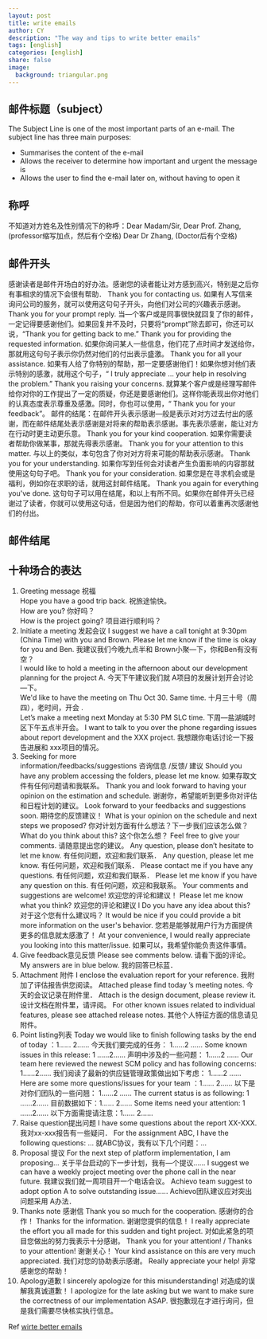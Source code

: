 ```yaml
---
layout: post
title: write emails
author: CY
description: "The way and tips to write better emails"
tags: [english]
categories: [english]
share: false
image:
  background: triangular.png 
---
```

## 邮件标题（subject）
The Subject Line is one of the most important parts of an e-mail. The subject line has three main purposes:
* Summarises the content of the e-mail
* Allows the receiver to determine how important and urgent the message is
* Allows the user to find the e-mail later on, without having to open it


## 称呼
不知道对方姓名及性别情况下的称呼：Dear Madam/Sir,
Dear Prof. Zhang, (professor缩写加点，然后有个空格)
Dear Dr Zhang, (Doctor后有个空格)

## 邮件开头
感谢读者是邮件开场白的好办法。感谢您的读者能让对方感到高兴，特别是之后你有事相求的情况下会很有帮助．
Thank you for contacting us. 如果有人写信来询问公司的服务，就可以使用这句句子开头，向他们对公司的兴趣表示感谢。
Thank you for your prompt reply. 当—个客户或是同事很快就回复了你的邮件，一定记得要感谢他们。如果回复并不及时，只要将“prompt”除去即可，你还可以说，“Thank you for getting back to me.”
Thank you for providing the requested information. 如果你询问某人一些信息，他们花了点时间才发送给你，那就用这句句子表示你仍然对他们的付出表示盛激。
Thank you for all your assistance. 如果有人给了你特别的帮助，那一定要感谢他们！如果你想对他们表示特别的感激，就用这个句子，“ I truly appreciate … your help in resolving the problem.” Thank you raising your concerns. 就算某个客户或是经理写邮件给你对你的工作提出了一定的质疑，你还是要感谢他们。这样你能表现出你对他们的认真态度表示尊重及感激。同时，你也可以使用，“ Thank you for your feedback”。
邮件的结尾：在邮件开头表示感谢—般是表示对对方过去付出的感谢，而在邮件结尾处表示感谢是对将来的帮助表示感谢。事先表示感谢，能让对方在行动时更主动更乐意。
Thank you for your kind cooperation. 如果你需要读者帮助你做某事，那就先得表示感谢。
Thank you for your attention to this matter. 与以上的类似，本句包含了你对对方将来可能的帮助表示感谢。
Thank you for your understanding. 如果你写到任何会对读者产生负面影响的内容那就使用这句句子吧。
Thank you for your consideration. 如果您是在寻求机会或是福利，例如你在求职的话，就用这封邮件结尾。
Thank you again for everything you've done. 这句句子可以用在结尾，和以上有所不同。如果你在邮件开头已经谢过了读者，你就可以使用这句话，但是因为他们的帮助，你可以着重再次感谢他们的付出。

## 邮件结尾


## 十种场合的表达
1. Greeting message 祝福   
Hope you have a good trip back. 祝旅途愉快。    
How are you? 你好吗？    
How is the project going? 项目进行顺利吗？
2. Initiate a meeting 发起会议
I suggest we have a call tonight at 9:30pm (China Time) with you and Brown. Please let me know if the time is okay for you and Ben. 我建议我们今晚九点半和 Brown小聚—下，你和Ben有没有空？    
I would like to hold a meeting in the afternoon about our development planning for the project A. 今天下午建议我们就 A项目的发展计划开会讨论—下。      
We'd like to have the meeting on Thu Oct 30. Same time. 十月三十号（周四），老时间，开会 .     
Let’s make a meeting next Monday at 5:30 PM SLC time. 下周—盐湖城时区下午五点半开会。
I want to talk to you over the phone regarding issues about report development and the XXX project.  我想跟你电话讨论一下报告进展和 xxx项目的情况。   
3. Seeking for more   
information/feedbacks/suggestions 咨询信息 /反馈/ 建议
Should you have any problem accessing the folders, please let me know.
如果存取文件有任何问题请和我联系。
Thank you and look forward to having your opinion on the estimation and schedule.
谢谢你，希望能听到更多你对评估和日程计划的建议。
Look forward to your feedbacks and suggestions soon.
期待您的反馈建议！
What is your opinion on the schedule and next steps we proposed?
你对计划方面有什么想法？下一步我们应该怎么做？
What do you think about this? 这个你怎么想？
Feel free to give your comments.  请随意提出您的建议。
Any question, please don’t hesitate to let me know. 有任何问题，欢迎和我们联系．
Any question, please let me know. 有任何问题，欢迎和我们联系．
Please contact me if you have any questions. 有任何问题，欢迎和我们联系．
Please let me know if you have any question on this. 有任何问题，欢迎和我联系。
Your comments and suggestions are welcome! 欢迎您的评论和建议！
Please let me know what you think? 欢迎您的评论和建议 l
Do you have any idea about this? 对于这个您有什么建议吗？
It would be nice if you could provide a bit more information on the user's behavior.
您若是能够就用户行为方面提供更多的信息就太感激了！
At your convenience, I would really appreciate you looking into this matter/issue.
如果可以，我希望你能负责这件事情。
4. Give feedback意见反馈
Please see comments below. 请看下面的评论。
My answers are in blue below. 我的回答已标蓝．
5. Attachment 附件
I enclose the evaluation report for your reference. 我附加了评估报告供您阅读。
Attached please find today ’s meeting notes.  今天的会议记录在附件里．
Attach is the design document, please review it.  设计文档在附件里，请评阅。
For other known issues related to individual features, please see attached release notes.
其他个人特征方面的信息请见附件。
6. Point listing列表
Today we would like to finish following tasks by the end of today ：1…… 2……
今天我们要完成的任务： 1……2 ……
Some known issues in this release: 1 ……2…… 声明中涉及的一些问题： 1……2 ……
Our team here reviewed the newest SCM policy and has following concerns: 1……2……
我们阅读了最新的供应链管理政策做出如下考虑： 1……2 ……
Here are some more questions/issues for your team ：1…… 2……
以下是对你们团队的一些问翘： 1……2 ……
The current status is as following: 1 ……2…… 目前数据如下：1…… 2……
Some items need your attention: 1 ……2…… 以下方面需提请注意：1…… 2……
7. Raise question提出问题
I have some questions about the report XX-XXX.  我对xx-xxx报告有一些疑问．
For the assignment ABC, I have the following questions: ... 就ABC协议，我有以下几个问题：…
8. Proposal 提议
For the next step of platform implementation, I am proposing...
关于平台启动的下一步计划，我有—个提议……
I suggest we can have a weekly project meeting over the phone call in the near future.
我建议我们就一周项目开一个电话会议。
Achievo team suggest to adopt option A to solve outstanding issue......
Achievo团队建议应对突出问题采用 A办法．
9. Thanks note 感谢信
Thank you so much for the cooperation. 感谢你的合作！
Thanks for the information. 谢谢您提供的信息！
I really appreciate the effort you all made for this sudden and tight project.
对如此紧急的项目您做出的努力我表示十分感谢。
Thank you for your attention! / Thanks to your attention! 谢谢关心！
Your kind assistance on this are very much appreciated.
我们对您的协助表示感谢。
Really appreciate your help! 非常感谢您的帮助！
10. Apology道歉
I sincerely apologize for this misunderstanding! 对造成的误解我真诚道歉！
I apologize for the late asking but we want to make sure the correctness of our implementation ASAP.  很抱歉现在才进行询问，但是我们需要尽快核实执行信息。


Ref [wirte better emails](http://writebetteremails.com/)